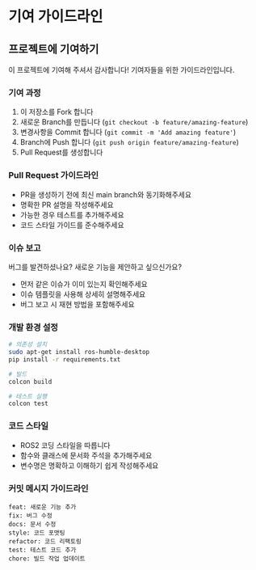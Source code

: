 # 기여 가이드라인

## 프로젝트에 기여하기
이 프로젝트에 기여해 주셔서 감사합니다! 기여자들을 위한 가이드라인입니다.

### 기여 과정
1. 이 저장소를 Fork 합니다
2. 새로운 Branch를 만듭니다 (`git checkout -b feature/amazing-feature`)
3. 변경사항을 Commit 합니다 (`git commit -m 'Add amazing feature'`)
4. Branch에 Push 합니다 (`git push origin feature/amazing-feature`)
5. Pull Request를 생성합니다

### Pull Request 가이드라인
- PR을 생성하기 전에 최신 main branch와 동기화해주세요
- 명확한 PR 설명을 작성해주세요
- 가능한 경우 테스트를 추가해주세요
- 코드 스타일 가이드를 준수해주세요

### 이슈 보고
버그를 발견하셨나요? 새로운 기능을 제안하고 싶으신가요?
- 먼저 같은 이슈가 이미 있는지 확인해주세요
- 이슈 템플릿을 사용해 상세히 설명해주세요
- 버그 보고 시 재현 방법을 포함해주세요

### 개발 환경 설정
```bash
# 의존성 설치
sudo apt-get install ros-humble-desktop
pip install -r requirements.txt

# 빌드
colcon build

# 테스트 실행
colcon test
```

### 코드 스타일
- ROS2 코딩 스타일을 따릅니다
- 함수와 클래스에 문서화 주석을 추가해주세요
- 변수명은 명확하고 이해하기 쉽게 작성해주세요

### 커밋 메시지 가이드라인
```
feat: 새로운 기능 추가
fix: 버그 수정
docs: 문서 수정
style: 코드 포맷팅
refactor: 코드 리팩토링
test: 테스트 코드 추가
chore: 빌드 작업 업데이트
```
